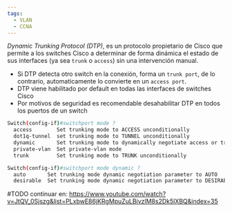```yaml
---
tags:
  - VLAN
  - CCNA
---
```

_Dynamic Trunking Protocol (DTP)_, es un protocolo propietario de Cisco que permite a los switches Cisco a determinar de forma dinámica el estado de sus interfaces (ya sea `trunk` o `access`) sin una intervención manual. 
- Si DTP detecta otro switch en la conexión, forma un `trunk port`, de lo contrario, automaticamente lo convierte en un `access port`. 
- DTP viene habilitado por default en todas las interfaces de switches Cisco
- Por motivos de seguridad es recomendable desahabilitar DTP en todos los puertos de un switch

``` bash
Switch(config-if)#switchport mode ?
  access        Set trunking mode to ACCESS unconditionally
  dot1q-tunnel  set trunking mode to TUNNEL unconditionally
  dynamic       Set trunking mode to dynamically negotiate access or trunk mode
  private-vlan  Set private-vlan mode
  trunk         Set trunking mode to TRUNK unconditionally
```

``` bash
Switch(config-if)#switchport mode dynamic ?
  auto       Set trunking mode dynamic negotiation parameter to AUTO
  desirable  Set trunking mode dynamic negotiation parameter to DESIRABLE

```

#TODO continuar en:
https://www.youtube.com/watch?v=JtQV_0Sjszg&list=PLxbwE86jKRgMpuZuLBivzlM8s2Dk5lXBQ&index=35